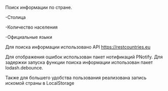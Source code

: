 Поиск информации по стране.

-Столица

-Количество населения

-Официальные языки

Для поиска информации использовано API https://restcountries.eu

Для отображения ошибок использован пакет нотификаций PNotify.
Для задержки запуска функции поиска информации использован пакет lodash.debounce.

Также для большего удобства пользования реализована запись искомой страны в LocalStorage